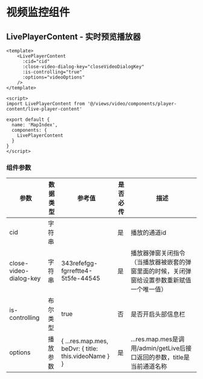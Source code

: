 # 视频监控组件

## LivePlayerContent - 实时预览播放器

````
<template>
    <LivePlayerContent
      :cid="cid"
      :close-video-dialog-key="closeVideoDialogKey"
      :is-controlling="true"
      :options="videoOptions"
    />
</template>

<script>
import LivePlayerContent from '@/views/video/components/player-content/live-player-content'

export default {
  name: 'MapIndex',
  components: {
    LivePlayerContent
  }
}
</script>
````

### 组件参数

| 参数  | 数据类型 | 参考值                               | 是否必传 | 描述                                                   |
|-----|------|-----------------------------------|------|------------------------------------------------------|
| cid | 字符串  |                                   | 是    | 播放的通道id                                              |
| close-video-dialog-key | 字符串  | 343refefgg-fgrreftte4-5t5fe-44545 | 是    | 播放器弹窗关闭指令（当播放器被嵌套的弹窗里面的时候，关闭弹窗给设置参数重新赋值一个唯一值）        |
| is-controlling | 布尔类型 | true                              | 否    | 是否开启头部信息栏                                            |
| options | 播放参数 | { ...res.map.mes, beDvr: { title: this.videoName } }   | 是    | ...res.map.mes是调用/admin/getLive后接口返回的参数，title是当前通道名称 |
